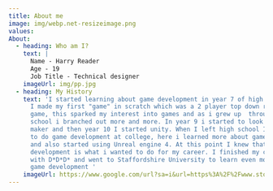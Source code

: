 ```yaml
---
title: About me
image: img/webp.net-resizeimage.png
values:
About:
  - heading: Who am I?
    text: |
      Name - Harry Reader
      Age - 19
      Job Title - Technical designer
    imageUrl: img/pp.jpg
  - heading: My History
    text: 'I started learning about game development in year 7 of high school where
      I made my first "game" in scratch which was a 2 player top down racing
      game, this sparked my interest into games and as i grew up  through high
      school i branched out more and more. In year 9 i started to look into game
      maker and then year 10 I started unity. When I left high school I decided
      to do game development at college, here i learned more about game maker
      and also started using Unreal engine 4. At this point I knew that game
      development is what i wanted to do for my career. I finished my course
      with D*D*D* and went to Staffordshire University to learn even more about
      game development '
    imageUrl: https://www.google.com/url?sa=i&url=https%3A%2F%2Fwww.stokesentinel.co.uk%2Fnews%2Fstoke-on-trent-news%2Fstaffordshire-universitys-ian-blachford-cautious-6003364&psig=AOvVaw3d3lvkH3x6IRs0xWiyzgt3&ust=1645187529709000&source=images&cd=vfe&ved=0CAsQjRxqFwoTCIjsrqjfhvYCFQAAAAAdAAAAABAD
---
```

